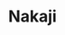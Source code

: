 ---
layout: place
title: Nakaji
permalink: /new-york/new-york/nakaji.html
stateAbbr: NY
stateName: New York
cityName: New York
seo:
  type: restaurant
  links: http://www.nakajinyc.com/
place_id: ChIJX20rB1VbwokRM2mtS1kd9u0
photos:
  - name: >-
      places/ChIJX20rB1VbwokRM2mtS1kd9u0/photos/AeeoHcJb_hyVKCB5XOQRtgkMnPZFMZ1dyok1GKTliVrcHu8Y_bnpJk_yRBBCJBvHwL5bX6em2ua_WlGNFZ3pM2FOm3_X9FWFqDqijeLTbGbrmxQ2tQ_vt4h17HQNmNLXmooXaIojdSVXhfFPpYiD0HLqQH-oGDN1Dk1MqYsT5bMCygDk1rmL_bGtqUPjeUXY1IktOypTpiTIQ-jc_L9cgmHT4RKxlIP-U3dRJWT-V3zdCuFt1EjpR-PBRTAI-BgLGF33ioncykBZA4Tulp2fuYFce8GeSoef2NTsvWOeKcAbz1BXYw
    widthPx: 4192
    heightPx: 2359
    authorAttributions:
      - displayName: Nakaji
        uri: https://maps.google.com/maps/contrib/111102706568813577206
        photoUri: >-
          https://lh3.googleusercontent.com/a-/ALV-UjVC0kthSsuSCFR-uvYwRtOf7-eQ-apGqWnFSrh-5fi-cAM5OcY=s100-p-k-no-mo
    flagContentUri: >-
      https://www.google.com/local/imagery/report/?cb_client=maps_api_places.places_api&image_key=!1e10!2sAF1QipOvQWxlfmDMaLMF7UCxPcboQrW4fqOEy-s9FKKK&hl=en-US
    googleMapsUri: >-
      https://www.google.com/maps/place//data=!3m4!1e2!3m2!1sAF1QipOvQWxlfmDMaLMF7UCxPcboQrW4fqOEy-s9FKKK!2e10!4m2!3m1!1s0x89c25b55072b6d5f:0xedf61d594bad6933
  - name: >-
      places/ChIJX20rB1VbwokRM2mtS1kd9u0/photos/AeeoHcKUnTYNUsYKcBMxTmRTG5cxbD8eZ-YBENCn96vSw0Q-QqFQxIu_V3vX8q8wdD1HitNenPH_Bw1vFt_2DQlRVHk-4CGxDCtcqQiwoFbIj-DMNxjNJlDRuOMzKWtWr8kalCTvTrhUdZAQGMBiMcydUHZM1oP_VDTq_vIoNxggucJpUWEF2781huuKfa33wa63XYExmtUQmGQo0nabT0lKxO31X7t55JccwOXSEeE1gmmujlbZW8OOspknJLdjTjdDnI1kJfJ3n7Q98yDRIenG7yW1CoCnZIdqgQkUPLodaXe5VLgTMXSh9k_dQPIOUXc5O3tbAT_KC-ik87yzuYtXF_4aiT3NH1etCw9K_4C9YTCQQcoSWbIZz68fdTMhmH8dQDTlr-IRRcxNCA_vvxjPS1N5vLbK8pP4CRIpBgfI-whrqeLrJlRllhj6pWu41Ze8
    widthPx: 3493
    heightPx: 1963
    authorAttributions:
      - displayName: Kevin T
        uri: https://maps.google.com/maps/contrib/112989989833090692989
        photoUri: >-
          https://lh3.googleusercontent.com/a/ACg8ocJipsxDghUOpDOzsOov2IEaWUboXLKsMjbPydUyXiksemZKKw=s100-p-k-no-mo
    flagContentUri: >-
      https://www.google.com/local/imagery/report/?cb_client=maps_api_places.places_api&image_key=!1e10!2sCIABIhADycKzkCXwvmgE_PMAAe_N&hl=en-US
    googleMapsUri: >-
      https://www.google.com/maps/place//data=!3m4!1e2!3m2!1sCIABIhADycKzkCXwvmgE_PMAAe_N!2e10!4m2!3m1!1s0x89c25b55072b6d5f:0xedf61d594bad6933
  - name: >-
      places/ChIJX20rB1VbwokRM2mtS1kd9u0/photos/AeeoHcJXOo8Bk7zGQLUwnkKLDf__XprqEMP0daRZ0ENuqXPSvrpTFPsbk2VTaXnN6T8dRigbWrK5ecrj9tVHwF6JdZcvw-LAa_jA7bFsTtkVF5Wjh6LTMOAEUQLRXWM6EpjDekgxksCTSa46VcFQZ-UJ0p7sVEvsc_bf6I8LuNiSBuLk6d0jlSyVdtjUfWJzx88426ZRZALJyJQsa_FFLj1L39WFQvSLK4ihHDx1Pe8bSBeifq9MzetIAwQgXbDgZKM6RB-ljjDb5X7QQBCfXQZg5U0LcFQyXHpoXc0kopLnoi4Y3Q
    widthPx: 4800
    heightPx: 3200
    authorAttributions:
      - displayName: Nakaji
        uri: https://maps.google.com/maps/contrib/111102706568813577206
        photoUri: >-
          https://lh3.googleusercontent.com/a-/ALV-UjVC0kthSsuSCFR-uvYwRtOf7-eQ-apGqWnFSrh-5fi-cAM5OcY=s100-p-k-no-mo
    flagContentUri: >-
      https://www.google.com/local/imagery/report/?cb_client=maps_api_places.places_api&image_key=!1e10!2sAF1QipN-92v2XKmfOPJX393F6M3GxyAZEemL2HuYTz5K&hl=en-US
    googleMapsUri: >-
      https://www.google.com/maps/place//data=!3m4!1e2!3m2!1sAF1QipN-92v2XKmfOPJX393F6M3GxyAZEemL2HuYTz5K!2e10!4m2!3m1!1s0x89c25b55072b6d5f:0xedf61d594bad6933
  - name: >-
      places/ChIJX20rB1VbwokRM2mtS1kd9u0/photos/AeeoHcIMIdP3mkE_SQeAbofYaR1O-u6PYFPZZUuPwguoZxWqUSVEhIcVT-oDzpghlv2v97ATgBiZm-U8CAwjRzfx5TmXvIhdacw77KiNqugn_gCgkZVHbisJztoHjdHWUyFDvzQu2FsCY9Pjbe1_y9AAuv2OFnLaVVvwYDmis-5lRjodSFs4RlN9HhFBu9ZzTqKP1VbdGE6_R2PLm9jsP0-6vdHdJ3PKiKDFLDGMtDPXdblUdW7lp-xOm-K9RO4ea5x-EeXv7yv6G0_PNlBeaXh-UPhVjwcoqirHTEK7M_GuxACDpWFGB908ufjxNWPH3n1bQ1yrIhiAWewuGf58R6OxV9gQyGsEd73lEBMiT7F1vTHxjCub4-rEC8l50L6j12WG3kZ9MNu-fRWv9L6PI9V0MeDq6v1ALTASo2x7JZWZqXBUCdQABKz4aoygO9OAqw
    widthPx: 3743
    heightPx: 2484
    authorAttributions:
      - displayName: Kevin T
        uri: https://maps.google.com/maps/contrib/112989989833090692989
        photoUri: >-
          https://lh3.googleusercontent.com/a/ACg8ocJipsxDghUOpDOzsOov2IEaWUboXLKsMjbPydUyXiksemZKKw=s100-p-k-no-mo
    flagContentUri: >-
      https://www.google.com/local/imagery/report/?cb_client=maps_api_places.places_api&image_key=!1e10!2sCIABIhADydVgTAiII2gE_T8ABYJB&hl=en-US
    googleMapsUri: >-
      https://www.google.com/maps/place//data=!3m4!1e2!3m2!1sCIABIhADydVgTAiII2gE_T8ABYJB!2e10!4m2!3m1!1s0x89c25b55072b6d5f:0xedf61d594bad6933
  - name: >-
      places/ChIJX20rB1VbwokRM2mtS1kd9u0/photos/AeeoHcL3JMK8Z12yPaXC6kIvH6Yu2alEga3-ki9K8r3XXKfONhJrAU2zYVb4UFGPEXdWLXxFvg59BwHRfi9o4qozu8_662lnldSI9TeERrsIkke_jSCOkhGfezLWUwCHNNZdmypkO0otOlRXVhx_rTfKq68fiL7cOxMA8yM2iorZjDJl87CNdtpTanRfgeG2Pn-ok8BzyMEKz0gs_jyR0UyBgoEGFOEaFFuxoRysZYAAtdPkREEIF9lOj5vTdZ2-uwbQPX1_yl_dtT-07YZNRpltuVlSj0EpQRAwtNW81xErJBv8BFXTxj3hdYs25edfXKZg_Y90C4Cqhy-G0MvZGLDdoj_SIr9TwgMsaoYl89_JPk4YbRQ-Xjhbp6lXdZaBo6K3wd-VvZj7DQfPTTcFQOY6xKJ3SGiSfLsqSxbvQsaIxku8wxzBeYw-_SNtkVAz2c_z
    widthPx: 3761
    heightPx: 3024
    authorAttributions:
      - displayName: Kevin T
        uri: https://maps.google.com/maps/contrib/112989989833090692989
        photoUri: >-
          https://lh3.googleusercontent.com/a/ACg8ocJipsxDghUOpDOzsOov2IEaWUboXLKsMjbPydUyXiksemZKKw=s100-p-k-no-mo
    flagContentUri: >-
      https://www.google.com/local/imagery/report/?cb_client=maps_api_places.places_api&image_key=!1e10!2sCIABIhAA3ilWHiVegGgE_T4ADlsm&hl=en-US
    googleMapsUri: >-
      https://www.google.com/maps/place//data=!3m4!1e2!3m2!1sCIABIhAA3ilWHiVegGgE_T4ADlsm!2e10!4m2!3m1!1s0x89c25b55072b6d5f:0xedf61d594bad6933
  - name: >-
      places/ChIJX20rB1VbwokRM2mtS1kd9u0/photos/AeeoHcIaXojk8PrTiz_AG9X49sQG9etN8DzH1F4HPwP7qSPba6acnbbB0BYih7ppHfJhSaOOwHorxao5P1xSDAu1W3RPSSJWr5-MURUF3RQ3cpKNzFFn1FcUDxWHaPQW1Ozm5wGKFN7rZCjy8VsAXFXs0YAvh3McKqbOgenAJ5UlRjDjSv1g246fencAu4P4_wJX1eUavN04XShrN23d_HXK2Ei5athY8r57OsAMrKJoFtvuqt4MZE4fVlcFA8lMwjVaPEuMtPoZ5i-cfZQIax4BDqOFFshR7UzVAV3m8whg4ZtgYfTJvkZCdg5ScIoxzF8o7GOFrINHmshTUkVZv1jGaf4svF3Yi1LcIqBJeUjEfT1dlbOC26DmXg6jbjvMp36p5ShPPMEyOHT-GUk10Yn9SfHCJoE_f54CVjRBflngss9IC-Xp
    widthPx: 4032
    heightPx: 2268
    authorAttributions:
      - displayName: Darren Liu
        uri: https://maps.google.com/maps/contrib/114819957549979507091
        photoUri: >-
          https://lh3.googleusercontent.com/a-/ALV-UjWOuiCC2C1YSl4YX-ECs4Uk_SP55M50k76p9xNmAb6PG4U5id9V=s100-p-k-no-mo
    flagContentUri: >-
      https://www.google.com/local/imagery/report/?cb_client=maps_api_places.places_api&image_key=!1e10!2sCIHM0ogKEICAgIDOo_vU8AE&hl=en-US
    googleMapsUri: >-
      https://www.google.com/maps/place//data=!3m4!1e2!3m2!1sCIHM0ogKEICAgIDOo_vU8AE!2e10!4m2!3m1!1s0x89c25b55072b6d5f:0xedf61d594bad6933
  - name: >-
      places/ChIJX20rB1VbwokRM2mtS1kd9u0/photos/AeeoHcL5FHWnqAkPkjieyvtUMpflJKEoS5NBK9bWThK4iji7jMarwWUmFcwdhn9Bw3vZjq8qavaLcHcf_oYDs0ciKvPPqogk-eAzFhf-8UOwREzWK-N1aW5mybHw8HtiRqCy2JWUbQrOcM5AaIWzhXEGphNkD6vLgsXYNEkYNWyl2zsHaShXzznCZm28AxiObYEHjpWyEFrWgRDYnsJS5fmKsQhlWeRTKDcoILMKjU9WuIpGVHeh3Zsd3H-iEImJFWDmTPhn8Hu-lRjjY-fAHl6Qwft5797r08lnOQ6hoqcup4gST-BDR24_dDANXucZGTghNckkYkWcylcaMcf55VO0qlw7lHRHKxmS4Kup8d0xjDWRnsE6aWfe-_lFF4y0MGOZjkyE_zOeLfoQ2W19uJfXsEerw0pLRe2bHpyCcHKB4GnsoQ
    widthPx: 4800
    heightPx: 3600
    authorAttributions:
      - displayName: Omar Shoman
        uri: https://maps.google.com/maps/contrib/107798016959491694272
        photoUri: >-
          https://lh3.googleusercontent.com/a-/ALV-UjWGaelTmeKtSupQ695D_g0pwosRPDFBOSlazO6VY7ZGri0DWUoGLA=s100-p-k-no-mo
    flagContentUri: >-
      https://www.google.com/local/imagery/report/?cb_client=maps_api_places.places_api&image_key=!1e10!2sCIHM0ogKEICAgIDztMLgJQ&hl=en-US
    googleMapsUri: >-
      https://www.google.com/maps/place//data=!3m4!1e2!3m2!1sCIHM0ogKEICAgIDztMLgJQ!2e10!4m2!3m1!1s0x89c25b55072b6d5f:0xedf61d594bad6933
  - name: >-
      places/ChIJX20rB1VbwokRM2mtS1kd9u0/photos/AeeoHcI6K_SXVFsQRxbx-WrLDDtu574-89X4qFHJUYG9BsPwSccvh41dhfVDOO42AxusANPsQEKcVuadu75oE_Z-860JS8nVxd55TSsyT02RjZp6xT0HtfmwgPB7upumzmMs8h_Km_ykCkirod1Mg4MLrRg6pnTixKW6GrexUhWHMV5LExTxut4-3SFPIc8sQke0SVfk8dXqUNBn1_vzrZ7lcbt72LvsZVA4StbAytKdbAm12PQ51ABrB8MF5CwuyQlqOUtB8OCVf1krCgQN1MCRVv3H42m8LT12L3lkSHZC2jjVXaiasTB80BFtVyGeTQeg_xA24OJRn62wGplldj_XYw3hA231aH_avykfuQE07TBqPSO6ldUhEyzY3z5jshYPjgsE0Z44KPxX3jmMm7lzwkWnlT5_khKrYvRz1oZjPRdg5g
    widthPx: 4032
    heightPx: 3024
    authorAttributions:
      - displayName: Omar Shoman
        uri: https://maps.google.com/maps/contrib/107798016959491694272
        photoUri: >-
          https://lh3.googleusercontent.com/a-/ALV-UjWGaelTmeKtSupQ695D_g0pwosRPDFBOSlazO6VY7ZGri0DWUoGLA=s100-p-k-no-mo
    flagContentUri: >-
      https://www.google.com/local/imagery/report/?cb_client=maps_api_places.places_api&image_key=!1e10!2sCIHM0ogKEICAgMDAv7zyLw&hl=en-US
    googleMapsUri: >-
      https://www.google.com/maps/place//data=!3m4!1e2!3m2!1sCIHM0ogKEICAgMDAv7zyLw!2e10!4m2!3m1!1s0x89c25b55072b6d5f:0xedf61d594bad6933
  - name: >-
      places/ChIJX20rB1VbwokRM2mtS1kd9u0/photos/AeeoHcLFt1ie5CkN5T5fSf2OFJ05x7f1i9gRZbtkHYqDzea9GOiWvfUqUBRI39EBLOVM3PIzuLAKWJUFzktW1FZXcQ5QnPYNsL8M2b9HkG5oZBRcu7tlfPtSQrzI8Z78_CKDV0h0IjqQ0Qezqmm3xtcKkmMpqhl42VqadRFM1KKKdCGW-vSoeYZXoRZJDoB8tKLDeXeMbKQapMfMxQm4rYIK6mXKdtK4LJVpFFx3DSmSfH9UVAi3aQ40Ma9_dC1SWQ4PDyvcvU80sfjXPma2vuv24h3nN6MbRmOozSBKoJnzkGqcAT5rvo_1a-czl2X4O58munTPZ4U1K_u3I0mo4OJfuWCsxNyNzkb06C3Pr8j61Sa7njxA6WWOxuJkHSDbXdoyX4I3FWIn4Wifzk_7vTpvYPhMBUqQ7SCIyAzmMdFAfRw-AdIE
    widthPx: 3024
    heightPx: 4032
    authorAttributions:
      - displayName: Daniel Yang
        uri: https://maps.google.com/maps/contrib/112876304162600591137
        photoUri: >-
          https://lh3.googleusercontent.com/a-/ALV-UjWdRbKOANAn2-BGhDl44fkUEjNuhrkgcZxdwPzAAfdgy0bM7kUt=s100-p-k-no-mo
    flagContentUri: >-
      https://www.google.com/local/imagery/report/?cb_client=maps_api_places.places_api&image_key=!1e10!2sCIHM0ogKEICAgIC7ip2QigE&hl=en-US
    googleMapsUri: >-
      https://www.google.com/maps/place//data=!3m4!1e2!3m2!1sCIHM0ogKEICAgIC7ip2QigE!2e10!4m2!3m1!1s0x89c25b55072b6d5f:0xedf61d594bad6933
  - name: >-
      places/ChIJX20rB1VbwokRM2mtS1kd9u0/photos/AeeoHcKk1eypoPS63dQlNLe_M5Ng5HOZdiT8hkcVt2Grl7CKAA3jPQovF2kHs0V5bXv8okGoNFbDzzX0l_XrnRVdidegF0t_MzWhrt9MXwTDA2BIJavVhFBcKotGCUIXIFTq3ZHmnQCRX6EHoNiPyYfcVQ57ysr9HU4TRUEC6fHPUjspLx1ZEb-OkBCl6NKOwhMXfAY6Jrzhy7IvQvw2LJciRKpjL0iYfKOsRfeHneDk99qjnCnHkkUkq5GmMdtuR6BuSd9u2xEZp5u4NgP5O0hctGE2UmomdIT_bWUpvD9x1KfumT9c4K0iEeB4VecbNmk5y-6lOUyCUo-5U0eAFOOU21MijW-uuAlidSbjtfj4DFdQcodlmkKUVA6HcXntozspkD9ONsJCyxwMn3JwVithQKw9qxfVz7XsiqHDXLqE6badhfb6
    widthPx: 3024
    heightPx: 4032
    authorAttributions:
      - displayName: Daniel Chen
        uri: https://maps.google.com/maps/contrib/108908810970641634897
        photoUri: >-
          https://lh3.googleusercontent.com/a/ACg8ocL7gHxGnV6ie567drH80X2pBvKXX7uffNK4ifJVvzaekKU0xg=s100-p-k-no-mo
    flagContentUri: >-
      https://www.google.com/local/imagery/report/?cb_client=maps_api_places.places_api&image_key=!1e10!2sCIHM0ogKEICAgICrl_fRoAE&hl=en-US
    googleMapsUri: >-
      https://www.google.com/maps/place//data=!3m4!1e2!3m2!1sCIHM0ogKEICAgICrl_fRoAE!2e10!4m2!3m1!1s0x89c25b55072b6d5f:0xedf61d594bad6933
address: 48 Bowery, New York, NY 10013, USA
street: 48 Bowery
city: New York
state: NY
zip: '10013'
country: USA
neighborhood: null
latitude: '40.715782'
longitude: '-73.996669'
accessibility_options:
  wheelchairAccessibleParking: false
  wheelchairAccessibleEntrance: true
  wheelchairAccessibleRestroom: true
business_status: OPERATIONAL
name: Nakaji
google_maps_links:
  directionsUri: >-
    https://www.google.com/maps/dir//''/data=!4m7!4m6!1m1!4e2!1m2!1m1!1s0x89c25b55072b6d5f:0xedf61d594bad6933!3e0
  placeUri: https://maps.google.com/?cid=17146924900618692915
  writeAReviewUri: >-
    https://www.google.com/maps/place//data=!4m3!3m2!1s0x89c25b55072b6d5f:0xedf61d594bad6933!12e1
  reviewsUri: >-
    https://www.google.com/maps/place//data=!4m4!3m3!1s0x89c25b55072b6d5f:0xedf61d594bad6933!9m1!1b1
  photosUri: >-
    https://www.google.com/maps/place//data=!4m3!3m2!1s0x89c25b55072b6d5f:0xedf61d594bad6933!10e5
primary_type: Japanese Restaurant
opening_hours:
  regular: null
  current: null
secondary_opening_hours:
  regular:
    weekdayDescriptions: null
    type: null
  current:
    weekdayDescriptions: null
    type: null
phone: (646) 478-8282
price_level: null
price_range: $100 &ndash; & up
rating: '4.3'
rating_count: 0
website: http://www.nakajinyc.com/
description: >-
  Discover Nakaji in New York, NY$$$Nakaji in New York, NY, stands out as an
  intimate Japanese restaurant offering curated omakase sushi experiences that
  highlight fresh, seasonal ingredients in a welcoming setting. The venue
  features a wood-accented design and a chef's counter that creates an engaging
  atmosphere for sushi enthusiasts exploring top-rated options near them. Diners
  can enjoy meticulously prepared dishes that emphasize quality and balance,
  making it a go-to spot for those searching for the best sushi restaurants in
  the area. This sushi place near me combines traditional techniques with a cozy
  vibe, ensuring each meal feels personalized and memorable. Whether you're
  craving authentic Japanese flavors or seeking sushi close to you, Nakaji
  delivers an elevated dining adventure that's worth the visit.
generative_summary: >-
  Discover Nakaji in New York, NY$$$Nakaji in New York, NY, stands out as an
  intimate Japanese restaurant offering curated omakase sushi experiences that
  highlight fresh, seasonal ingredients in a welcoming setting. The venue
  features a wood-accented design and a chef's counter that creates an engaging
  atmosphere for sushi enthusiasts exploring top-rated options near them. Diners
  can enjoy meticulously prepared dishes that emphasize quality and balance,
  making it a go-to spot for those searching for the best sushi restaurants in
  the area. This sushi place near me combines traditional techniques with a cozy
  vibe, ensuring each meal feels personalized and memorable. Whether you're
  craving authentic Japanese flavors or seeking sushi close to you, Nakaji
  delivers an elevated dining adventure that's worth the visit.
generative_disclosure: Summarized by AI using the Grok-3-Mini model.
reviews:
  - name: >-
      places/ChIJX20rB1VbwokRM2mtS1kd9u0/reviews/ChdDSUhNMG9nS0VJQ0FnSUR6M082anRnRRAB
    relativePublishTimeDescription: 9 months ago
    rating: 5
    text:
      text: >-
        This place offers an unforgettable dining experience. From the moment
        you step in, the friendly chef and his attentive staff make you feel
        right at home. Their warm hospitality sets the tone for the evening,
        ensuring everyone feels special.


        The quality of the ingredients is top-notch. Especially the various
        shellfish. Every dish showcases the freshness and vibrant flavors of the
        season.


        The decor is tastefully done, with a special emphasis on the stunning
        flower arrangements. A specialist visits regularly to refresh them in
        creative ways, making each visit slightly different and adding a unique
        touch to the ambiance.
      languageCode: en
    originalText:
      text: >-
        This place offers an unforgettable dining experience. From the moment
        you step in, the friendly chef and his attentive staff make you feel
        right at home. Their warm hospitality sets the tone for the evening,
        ensuring everyone feels special.


        The quality of the ingredients is top-notch. Especially the various
        shellfish. Every dish showcases the freshness and vibrant flavors of the
        season.


        The decor is tastefully done, with a special emphasis on the stunning
        flower arrangements. A specialist visits regularly to refresh them in
        creative ways, making each visit slightly different and adding a unique
        touch to the ambiance.
      languageCode: en
    authorAttribution:
      displayName: Omar Shoman
      uri: https://www.google.com/maps/contrib/107798016959491694272/reviews
      photoUri: >-
        https://lh3.googleusercontent.com/a-/ALV-UjWGaelTmeKtSupQ695D_g0pwosRPDFBOSlazO6VY7ZGri0DWUoGLA=s128-c0x00000000-cc-rp-mo-ba6
    publishTime: '2024-06-18T12:34:36.228748Z'
    flagContentUri: >-
      https://www.google.com/local/review/rap/report?postId=ChdDSUhNMG9nS0VJQ0FnSUR6M082anRnRRAB&d=17924085&t=1
    googleMapsUri: >-
      https://www.google.com/maps/reviews/data=!4m6!14m5!1m4!2m3!1sChdDSUhNMG9nS0VJQ0FnSUR6M082anRnRRAB!2m1!1s0x89c25b55072b6d5f:0xedf61d594bad6933
  - name: >-
      places/ChIJX20rB1VbwokRM2mtS1kd9u0/reviews/ChdDSUhNMG9nS0VJQ0FnSUNYeTU3UnB3RRAB
    relativePublishTimeDescription: 5 months ago
    rating: 3
    text:
      text: >-
        We didn’t get our first course until 25min after the reservation time,
        and we didn’t get our first sushi course from chef until 1.5 hours after
        the reservation time.


        Food had highs and lows. Pickled ginger was sliced unevenly by chef in
        large chunks. The unagi in the soup had many bones to chew through and
        was overcooked. Tamago was unrefined.


        Uni, salmon roe, and the bluefin tuna jawline were delicious, and the
        rice and yuzu accompanying many of the pieces were great.
      languageCode: en
    originalText:
      text: >-
        We didn’t get our first course until 25min after the reservation time,
        and we didn’t get our first sushi course from chef until 1.5 hours after
        the reservation time.


        Food had highs and lows. Pickled ginger was sliced unevenly by chef in
        large chunks. The unagi in the soup had many bones to chew through and
        was overcooked. Tamago was unrefined.


        Uni, salmon roe, and the bluefin tuna jawline were delicious, and the
        rice and yuzu accompanying many of the pieces were great.
      languageCode: en
    authorAttribution:
      displayName: Siyuan Liu
      uri: https://www.google.com/maps/contrib/116780529721264851046/reviews
      photoUri: >-
        https://lh3.googleusercontent.com/a-/ALV-UjV-a4MkTfFsFqqBL9IHyZoQFG36MWLTcmn0LbRDCCZ_lC7N4no_2g=s128-c0x00000000-cc-rp-mo-ba2
    publishTime: '2024-10-20T14:32:20.651704Z'
    flagContentUri: >-
      https://www.google.com/local/review/rap/report?postId=ChdDSUhNMG9nS0VJQ0FnSUNYeTU3UnB3RRAB&d=17924085&t=1
    googleMapsUri: >-
      https://www.google.com/maps/reviews/data=!4m6!14m5!1m4!2m3!1sChdDSUhNMG9nS0VJQ0FnSUNYeTU3UnB3RRAB!2m1!1s0x89c25b55072b6d5f:0xedf61d594bad6933
  - name: >-
      places/ChIJX20rB1VbwokRM2mtS1kd9u0/reviews/ChdDSUhNMG9nS0VJQ0FnTUN3d3BUNHB3RRAB
    relativePublishTimeDescription: 3 weeks ago
    rating: 5
    text:
      text: >-
        Our experience at Nakaji was worthy of five stars. The food, service,
        and atmosphere all met the threshold of excellence. Tucked away in the
        alley off the corner of Canal and Bowery, you would not be mistaken for
        walking past it. A sleek wood unassuming door with a subtle sign serves
        as the entranceway. The kind hostess greeted us in traditional beautiful
        Japanese garb. There was a handsome bar with a friendly and
        knowledgeable bartender before the room where food is served. Nakaji is
        an experience of refinement where three generations of sushi making
        inform the preparation. To dine at Nakaji is to experience a subtlety of
        flavors, eloquently combined in a traditional atmosphere, with gracious
        hospitality. Expect a 5:30pm seating to finish around 8pm and an 8pm
        around 10:30pm. Reservation is required.
      languageCode: en
    originalText:
      text: >-
        Our experience at Nakaji was worthy of five stars. The food, service,
        and atmosphere all met the threshold of excellence. Tucked away in the
        alley off the corner of Canal and Bowery, you would not be mistaken for
        walking past it. A sleek wood unassuming door with a subtle sign serves
        as the entranceway. The kind hostess greeted us in traditional beautiful
        Japanese garb. There was a handsome bar with a friendly and
        knowledgeable bartender before the room where food is served. Nakaji is
        an experience of refinement where three generations of sushi making
        inform the preparation. To dine at Nakaji is to experience a subtlety of
        flavors, eloquently combined in a traditional atmosphere, with gracious
        hospitality. Expect a 5:30pm seating to finish around 8pm and an 8pm
        around 10:30pm. Reservation is required.
      languageCode: en
    authorAttribution:
      displayName: Jacob Rheinstein
      uri: https://www.google.com/maps/contrib/102996655622321323371/reviews
      photoUri: >-
        https://lh3.googleusercontent.com/a/ACg8ocLj4ons-1r1eHqJT7zUcGxNnpM2LPIG-UCRj1i3mL_83bo6Ab0=s128-c0x00000000-cc-rp-mo-ba3
    publishTime: '2025-03-17T13:06:01.229721Z'
    flagContentUri: >-
      https://www.google.com/local/review/rap/report?postId=ChdDSUhNMG9nS0VJQ0FnTUN3d3BUNHB3RRAB&d=17924085&t=1
    googleMapsUri: >-
      https://www.google.com/maps/reviews/data=!4m6!14m5!1m4!2m3!1sChdDSUhNMG9nS0VJQ0FnTUN3d3BUNHB3RRAB!2m1!1s0x89c25b55072b6d5f:0xedf61d594bad6933
  - name: >-
      places/ChIJX20rB1VbwokRM2mtS1kd9u0/reviews/ChZDSUhNMG9nS0VJQ0FnSUNybF9mT0VnEAE
    relativePublishTimeDescription: 9 months ago
    rating: 5
    text:
      text: >-
        Came here with my worker for her bday! Great food and service, 3 bottles
        of sake and my friend was messy when we left lol


        All the food was so well prepared


        Would totally come back
      languageCode: en
    originalText:
      text: >-
        Came here with my worker for her bday! Great food and service, 3 bottles
        of sake and my friend was messy when we left lol


        All the food was so well prepared


        Would totally come back
      languageCode: en
    authorAttribution:
      displayName: Daniel Chen
      uri: https://www.google.com/maps/contrib/108908810970641634897/reviews
      photoUri: >-
        https://lh3.googleusercontent.com/a/ACg8ocL7gHxGnV6ie567drH80X2pBvKXX7uffNK4ifJVvzaekKU0xg=s128-c0x00000000-cc-rp-mo-ba3
    publishTime: '2024-07-12T00:38:47.843789Z'
    flagContentUri: >-
      https://www.google.com/local/review/rap/report?postId=ChZDSUhNMG9nS0VJQ0FnSUNybF9mT0VnEAE&d=17924085&t=1
    googleMapsUri: >-
      https://www.google.com/maps/reviews/data=!4m6!14m5!1m4!2m3!1sChZDSUhNMG9nS0VJQ0FnSUNybF9mT0VnEAE!2m1!1s0x89c25b55072b6d5f:0xedf61d594bad6933
  - name: >-
      places/ChIJX20rB1VbwokRM2mtS1kd9u0/reviews/ChZDSUhNMG9nS0VJQ0FnTURnbm9qNWR3EAE
    relativePublishTimeDescription: a month ago
    rating: 5
    text:
      text: >-
        One of the easiest 5 starts I had given. The experience as a whole is
        one of the best I’ve ever been. Many times you go to high level Omakase
        and the atmosphere could be a bit tense. At Nakaji, it feels a great
        combination of both high quality service and food together with warmth
        and easygoing feeling. A great mixture. The food was unbelievable, I was
        most admired by the special Otsumami. Very special dishes you don’t get
        to try in many places.

        The sushi itself was so well balanced. I loved how the cured fish were
        cured for perfection. Normally those arnt my go to, and in this dinner
        it was so good. The Anago and the Kama toro was one of the best bites
        I’ve ever tried. I’ll definitely recommend and will return. Value for
        money 10/10. Chef Nakajima is the nicest person and such a professional.
        And the team were both professional with a lot of knowledges and nice
        and funny. Thanks Leila! And chef Nakajima!
      languageCode: en
    originalText:
      text: >-
        One of the easiest 5 starts I had given. The experience as a whole is
        one of the best I’ve ever been. Many times you go to high level Omakase
        and the atmosphere could be a bit tense. At Nakaji, it feels a great
        combination of both high quality service and food together with warmth
        and easygoing feeling. A great mixture. The food was unbelievable, I was
        most admired by the special Otsumami. Very special dishes you don’t get
        to try in many places.

        The sushi itself was so well balanced. I loved how the cured fish were
        cured for perfection. Normally those arnt my go to, and in this dinner
        it was so good. The Anago and the Kama toro was one of the best bites
        I’ve ever tried. I’ll definitely recommend and will return. Value for
        money 10/10. Chef Nakajima is the nicest person and such a professional.
        And the team were both professional with a lot of knowledges and nice
        and funny. Thanks Leila! And chef Nakajima!
      languageCode: en
    authorAttribution:
      displayName: Daniel Schiff
      uri: https://www.google.com/maps/contrib/105047100297142007677/reviews
      photoUri: >-
        https://lh3.googleusercontent.com/a-/ALV-UjUiA1QgPr2-la02ndUHbesw-eTa9Wvr-VCb9Dzc1r-MKGpnQWM=s128-c0x00000000-cc-rp-mo-ba2
    publishTime: '2025-02-24T21:52:56.128083Z'
    flagContentUri: >-
      https://www.google.com/local/review/rap/report?postId=ChZDSUhNMG9nS0VJQ0FnTURnbm9qNWR3EAE&d=17924085&t=1
    googleMapsUri: >-
      https://www.google.com/maps/reviews/data=!4m6!14m5!1m4!2m3!1sChZDSUhNMG9nS0VJQ0FnTURnbm9qNWR3EAE!2m1!1s0x89c25b55072b6d5f:0xedf61d594bad6933
review_summary: >-
  What Guests Are Saying About This Sushi Spot$$$Folks generally rave about the
  fresh and well-balanced sushi offerings at this New York favorite, with many
  highlighting the delicious variety of seafood and otsumami dishes that make
  for a standout meal. While one visitor noted occasional waits and minor
  inconsistencies with certain items like ginger or unagi, the overall vibe
  remains positive with praise for the warm service and inviting atmosphere.
  It's often described as a great value for an omakase experience, appealing to
  those on the hunt for top-rated sushi near me that combines quality with a
  relaxed feel. Reviewers appreciate the professional yet friendly staff and the
  overall refinement, making it a solid choice for anyone looking to enjoy
  Japanese places near me. All in all, the feedback leans toward highly
  recommending it for a memorable sushi outing, as long as you plan ahead for
  timing.
review_disclosure: Summarized by AI using the Grok-3-Mini model.
parking_options: null
payment_options:
  acceptsCreditCards: true
  acceptsDebitCards: true
  acceptsCashOnly: false
allow_dogs: null
curbside_pickup: null
delivery: true
dine_in: true
good_for_children: false
good_for_groups: null
good_for_sports: false
live_music: false
menu_for_children: false
outdoor_seating: false
reservable: true
restroom: true
serves_beer: true
serves_breakfast: null
serves_brunch: null
serves_cocktails: true
serves_coffee: false
serves_dinner: true
serves_dessert: true
serves_lunch: null
serves_vegetarian_food: false
serves_wine: true
takeout: true
update_category: pro
places_description: >-
  Intimate, wood-accented venue for curated omakase sushi meals served at a
  chef's counter.

---